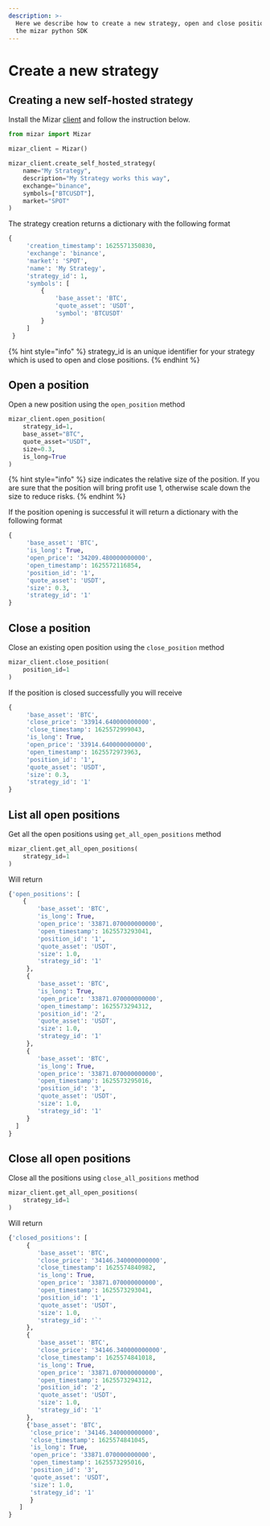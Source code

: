```yaml
---
description: >-
  Here we describe how to create a new strategy, open and close positions using
  the mizar python SDK
---
```


# Create a new strategy

## Creating a new self-hosted strategy

Install the Mizar [client](https://github.com/MizarAI/mizar) and follow the instruction below.

```python
from mizar import Mizar

mizar_client = Mizar()

mizar_client.create_self_hosted_strategy(
    name="My Strategy",
    description="My Strategy works this way",
    exchange="binance",
    symbols=["BTCUSDT"],
    market="SPOT"
)

```

The strategy creation returns a dictionary with the following format

```python
{
     'creation_timestamp': 1625571350830,
     'exchange': 'binance',
     'market': 'SPOT',
     'name': 'My Strategy',
     'strategy_id': 1,
     'symbols': [
         {
             'base_asset': 'BTC',
             'quote_asset': 'USDT',
             'symbol': 'BTCUSDT'
         }
     ]
 }

```

{% hint style="info" %}
 strategy\_id is an unique identifier for your strategy which is used to open and close positions.
{% endhint %}

## Open a position

Open a new position using the `open_position` method 

```python
mizar_client.open_position(
    strategy_id=1,
    base_asset="BTC",
    quote_asset="USDT",
    size=0.3,
    is_long=True
)
```

{% hint style="info" %}
size indicates the relative size of the position. If you are sure that the position will bring profit use 1, otherwise scale down the size to reduce risks.
{% endhint %}

If the position opening is successful it will return a dictionary with the following format

```python
{
     'base_asset': 'BTC',
     'is_long': True,
     'open_price': '34209.480000000000',
     'open_timestamp': 1625572116854,
     'position_id': '1',
     'quote_asset': 'USDT',
     'size': 0.3,
     'strategy_id': '1'
}
```

## Close a position

Close an existing open position using the `close_position` method 

```python
mizar_client.close_position(
    position_id=1
)
```

If the position is closed successfully you will receive

```python
{
     'base_asset': 'BTC',
     'close_price': '33914.640000000000',
     'close_timestamp': 1625572999043,
     'is_long': True,
     'open_price': '33914.640000000000',
     'open_timestamp': 1625572973963,
     'position_id': '1',
     'quote_asset': 'USDT',
     'size': 0.3,
     'strategy_id': '1'
}
```

## List all open positions

Get all the open positions using `get_all_open_positions` method

```python
mizar_client.get_all_open_positions(
    strategy_id=1
)
```

Will return 

```python
{'open_positions': [
    { 
        'base_asset': 'BTC',
        'is_long': True,
        'open_price': '33871.070000000000',
        'open_timestamp': 1625573293041,
        'position_id': '1',
        'quote_asset': 'USDT',
        'size': 1.0,
        'strategy_id': '1'
     },
     {
        'base_asset': 'BTC',
        'is_long': True,
        'open_price': '33871.070000000000',
        'open_timestamp': 1625573294312,
        'position_id': '2',
        'quote_asset': 'USDT',
        'size': 1.0,
        'strategy_id': '1'
     },
     {  
        'base_asset': 'BTC',
        'is_long': True,
        'open_price': '33871.070000000000',
        'open_timestamp': 1625573295016,
        'position_id': '3',
        'quote_asset': 'USDT',
        'size': 1.0,
        'strategy_id': '1'
     }
  ]
}

```

## Close all open positions

Close all the positions using `close_all_positions` method

```python
mizar_client.get_all_open_positions(
    strategy_id=1
)
```

Will return

```python
{'closed_positions': [
     {
        'base_asset': 'BTC',
        'close_price': '34146.340000000000',
        'close_timestamp': 1625574840982,
        'is_long': True,
        'open_price': '33871.070000000000',
        'open_timestamp': 1625573293041,
        'position_id': '1',
        'quote_asset': 'USDT',
        'size': 1.0,
        'strategy_id': '`'
     },
     { 
        'base_asset': 'BTC',
        'close_price': '34146.340000000000',
        'close_timestamp': 1625574841018,
        'is_long': True,
        'open_price': '33871.070000000000',
        'open_timestamp': 1625573294312,
        'position_id': '2',
        'quote_asset': 'USDT',
        'size': 1.0,
        'strategy_id': '1'
     },
     {'base_asset': 'BTC',
      'close_price': '34146.340000000000',
      'close_timestamp': 1625574841045,
      'is_long': True,
      'open_price': '33871.070000000000',
      'open_timestamp': 1625573295016,
      'position_id': '3',
      'quote_asset': 'USDT',
      'size': 1.0,
      'strategy_id': '1'
      }
   ]
}
```


